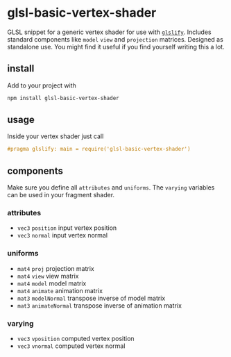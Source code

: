# glsl-basic-vertex-shader

GLSL snippet for a generic vertex shader for use with [`glslify`](https://github.com/stackgl/glslify). Includes standard components like `model` `view` and `projection` matrices. Designed as standalone use. You might find it useful if you find yourself writing this a lot.

## install

Add to your project with

```bash
npm install glsl-basic-vertex-shader
```

## usage

Inside your vertex shader just call

```glsl
#pragma glslify: main = require('glsl-basic-vertex-shader')
```

## components

Make sure you define all `attributes` and `uniforms`. The `varying` variables can be used in your fragment shader.

### attributes

- `vec3` `position` input vertex position
- `vec3` `normal` input vertex normal

### uniforms

- `mat4` `proj` projection matrix
- `mat4` `view` view matrix
- `mat4` `model` model matrix
- `mat4` `animate` animation matrix
- `mat3` `modelNormal` transpose inverse of model matrix
- `mat3` `animateNormal` transpose inverse of animation matrix

### varying

- `vec3` `vposition` computed vertex position
- `vec3` `vnormal` computed vertex normal
